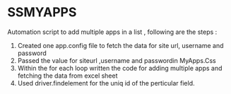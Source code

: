 # SSMYAPPS

Automation script to add multiple apps in a list , following are the steps :
1. Created one app.config file to fetch the data for site url, username and password
2. Passed the value for siteurl ,username and passwordin MyApps.Css 
3. Within the for each loop written the code for adding multiple apps and fetching the data from excel sheet
4. Used driver.findelement for the uniq id of the perticular field.
